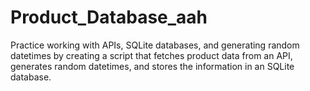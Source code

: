 # Product_Database_aah
Practice working with APIs, SQLite databases, and generating random datetimes by creating a script that fetches product data from an API, generates random datetimes, and stores the information in an SQLite database.

